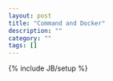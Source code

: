 ```yaml
---
layout: post
title: "Command and Docker"
description: ""
category: ""
tags: []
---
```

{% include JB/setup %}
